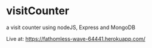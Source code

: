 # visitCounter
a visit counter using nodeJS, Express and MongoDB

Live at: https://fathomless-wave-64441.herokuapp.com/
